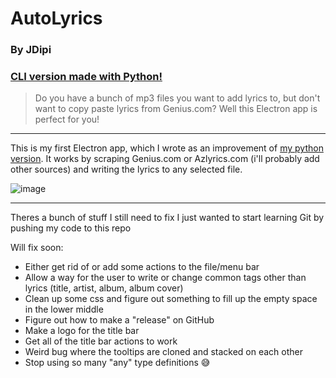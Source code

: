 # AutoLyrics

### By JDipi

### [CLI version made with Python!](https://github.com/JDipi/AutoLyrics-python)

> Do you have a bunch of mp3 files you want to add lyrics to, but don't want to copy paste lyrics from Genius.com? Well this Electron app is perfect for you!

___
This is my first Electron app, which I wrote as an improvement of [my python version](https://github.com/JDipi/AutoLyrics-python). It works by scraping Genius.com or Azlyrics.com (i'll probably add other sources) and writing the lyrics to any selected file.


![image](https://user-images.githubusercontent.com/48573618/202002595-3aa69cfb-fea8-4387-bdc5-a679c66a0ffa.png)


___
Theres a bunch of stuff I still need to fix I just wanted to start learning Git by pushing my code to this repo

Will fix soon:
- Either get rid of or add some actions to the file/menu bar
- Allow a way for the user to write or change common tags other than lyrics (title, artist, album, album cover)
- Clean up some css and figure out something to fill up the empty space in the lower middle
- Figure out how to make a "release" on GitHub
- Make a logo for the title bar
- Get all of the title bar actions to work
- Weird bug where the tooltips are cloned and stacked on each other
- Stop using so many "any" type definitions 😅
